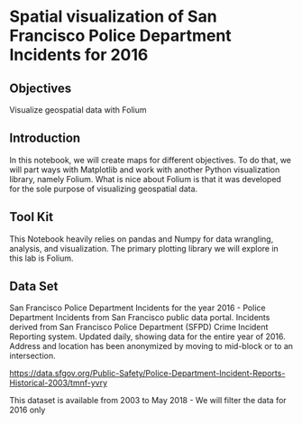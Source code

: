 # Spatial visualization of San Francisco Police Department Incidents for 2016

## Objectives
Visualize geospatial data with Folium

## Introduction
In this notebook, we will create maps for different objectives. To do that, we will part ways with Matplotlib and work with another Python visualization library, namely Folium. What is nice about Folium is that it was developed for the sole purpose of visualizing geospatial data.

## Tool Kit
This Notebook heavily relies on pandas and Numpy for data wrangling, analysis, and visualization. The primary plotting library we will explore in this lab is Folium.

## Data Set
San Francisco Police Department Incidents for the year 2016 - Police Department Incidents from San Francisco public data portal. Incidents derived from San Francisco Police Department (SFPD) Crime Incident Reporting system. Updated daily, showing data for the entire year of 2016. Address and location has been anonymized by moving to mid-block or to an intersection.

https://data.sfgov.org/Public-Safety/Police-Department-Incident-Reports-Historical-2003/tmnf-yvry

This dataset is available from 2003 to May 2018 - We will filter the data for 2016 only
